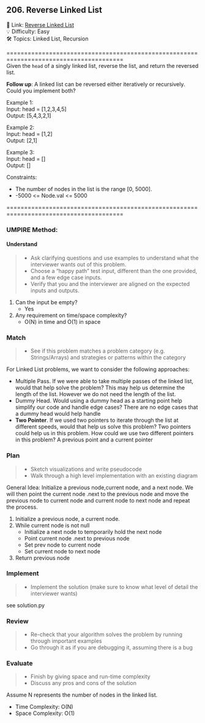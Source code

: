 ## 206. Reverse Linked List
🔗  Link: [Reverse Linked List](https://leetcode.com/problems/reverse-linked-list/description/)<br>
💡 Difficulty: Easy<br>
🛠️ Topics: Linked List, Recursion<br>

=======================================================================================<br>
Given the `head` of a singly linked list, reverse the list, and return the reversed list.

**Follow up**: A linked list can be reversed either iteratively or recursively. Could you implement both?


Example 1:<br>
Input: head = [1,2,3,4,5]<br>
Output: [5,4,3,2,1]<br>

Example 2:<br>
Input: head = [1,2]<br>
Output: [2,1]<br>

Example 3:<br>
Input: head = []<br>
Output: []<br>

Constraints:<br>
- The number of nodes in the list is the range [0, 5000].
- -5000 <= Node.val <= 5000

=======================================================================================<br>
### UMPIRE Method:
#### Understand

> - Ask clarifying questions and use examples to understand what the interviewer wants out of this problem.
> - Choose a “happy path” test input, different than the one provided, and a few edge case inputs. 
> - Verify that you and the interviewer are aligned on the expected inputs and outputs.
1. Can the input be empty?
    - Yes
2. Any requirement on time/space complexity?
    - O(N) in time and O(1) in space 

### Match
> - See if this problem matches a problem category (e.g. Strings/Arrays) and strategies or patterns within the category

For Linked List problems, we want to consider the following approaches:
- Multiple Pass. If we were able to take multiple passes of the linked list, would that help solve the problem?
This may help us determine the length of the list. However we do not need the length of the list.
- Dummy Head. Would using a dummy head as a starting point help simplify our code and handle edge cases?
There are no edge cases that a dummy head would help handle
- **Two Pointer**. If we used two pointers to iterate through the list at different speeds, would that help us solve this problem? Two pointers could help us in this problem. How could we use two different pointers in this problem? A previous point and a current pointer

### Plan
> - Sketch visualizations and write pseudocode
> - Walk through a high level implementation with an existing diagram

General Idea: Initialize a previous node,current node, and a next node. We will then point the current node .next to the previous node and move the previous node to current node and current node to next node and repeat the process.

1) Initialize a previous node, a current node.
2) While current node is not null
    - Initialize a next node to temporarily hold the next node
    - Point current node .next to previous node
    - Set prev node to current node
    - Set current node to next node
3) Return previous node


### Implement
> - Implement the solution (make sure to know what level of detail the interviewer wants)

see solution.py

### Review
> - Re-check that your algorithm solves the problem by running through important examples
> - Go through it as if you are debugging it, assuming there is a bug
### Evaluate
> - Finish by giving space and run-time complexity
> - Discuss any pros and cons of the solution

Assume N represents the number of nodes in the linked list.

- Time Complexity: O(N)
- Space Complexity: O(1)
